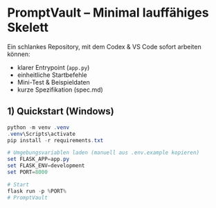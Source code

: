 # PromptVault – Minimal lauffähiges Skelett

Ein schlankes Repository, mit dem Codex & VS Code sofort arbeiten können:
- klarer Entrypoint (`app.py`)
- einheitliche Startbefehle
- Mini-Test & Beispieldaten
- kurze Spezifikation (spec.md)

## 1) Quickstart (Windows)

```powershell
python -m venv .venv
.venv\Scripts\activate
pip install -r requirements.txt

# Umgebungsvariablen laden (manuell aus .env.example kopieren)
set FLASK_APP=app.py
set FLASK_ENV=development
set PORT=8000

# Start
flask run -p %PORT%
# PromptVault
